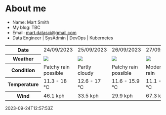 # About me

- Name: Mart Smith
- My blog: TBC
- Email: [mart.datasci@gmail.com](mailto:mart.datasci6@gmail.com)
- Data Engineer | SysAdmin | DevOps | Kubernetes


<table>
    <tr>
        <th>Date</th>
        <td>24/09/2023</td><td>25/09/2023</td><td>26/09/2023</td><td>27/09/2023</td><td>28/09/2023</td><td>29/09/2023</td><td>30/09/2023</td>
    </tr>
    <tr>
        <th>Weather</th>
        <td><img src="https://cdn.weatherapi.com/weather/64x64/day/176.png"/></td><td><img src="https://cdn.weatherapi.com/weather/64x64/day/116.png"/></td><td><img src="https://cdn.weatherapi.com/weather/64x64/day/176.png"/></td><td><img src="https://cdn.weatherapi.com/weather/64x64/day/302.png"/></td><td><img src="https://cdn.weatherapi.com/weather/64x64/day/113.png"/></td><td><img src="https://cdn.weatherapi.com/weather/64x64/day/116.png"/></td><td><img src="https://cdn.weatherapi.com/weather/64x64/day/113.png"/></td>
    </tr>
    <tr>
        <th>Condition</th>
        <td width="200px">Patchy rain possible</td><td width="200px">Partly cloudy</td><td width="200px">Patchy rain possible</td><td width="200px">Moderate rain</td><td width="200px">Sunny</td><td width="200px">Partly cloudy</td><td width="200px">Sunny</td>
    </tr>
    <tr>
        <th>Temperature</th>
        <td>11.3 -  18 °C</td><td>12.6 -  17 °C</td><td>11.6 -  15.9 °C</td><td>11.1 -  14.9 °C</td><td>10.2 -  15.9 °C</td><td>11.9 -  15.5 °C</td><td>10.2 -  15.9 °C</td>
    </tr>
    <tr>
        <th>Wind</th>
        <td>46.1 kph</td><td>33.5 kph</td><td>29.9 kph</td><td>67.3 kph</td><td>31.3 kph</td><td>31 kph</td><td>14.8 kph</td>
    </tr>
</table>


2023-09-24T12:57:53Z

